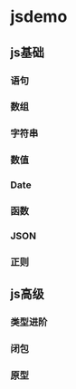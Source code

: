 # jsdemo
## js基础
### 语句
### 数组
### 字符串
### 数值
### Date
### 函数
### JSON
### 正则
## js高级
### 类型进阶
### 闭包
### 原型
